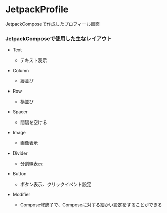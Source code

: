 # JetpackProfile
JetpackComposeで作成したプロフィール画面

### JetpackComposeで使用した主なレイアウト
- Text
    - テキスト表示

- Column
    - 縦並び

-  Row
    - 横並び

- Spacer
    - 間隔を空ける

- Image
    - 画像表示

- Divider
    - 分割線表示

- Button
    - ボタン表示、クリックイベント設定

- Modifier
    - Compose修飾子で、Composeに対する細かい設定をすることができる
